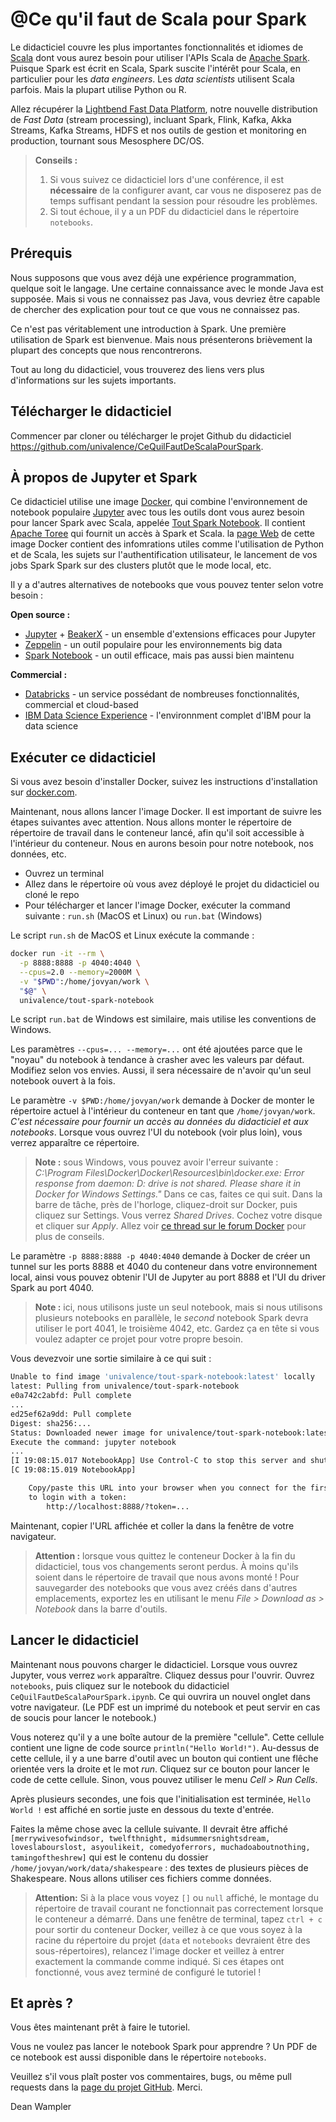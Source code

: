 # @Ce qu'il faut de Scala pour Spark


Le didacticiel couvre les plus importantes fonctionnalités et idiomes de [Scala](http://scala-lang.org/) dont vous aurez besoin pour utiliser l'APIs Scala de [Apache Spark](http://spark.apache.org/). Puisque Spark est écrit en Scala, Spark suscite l'intérêt pour Scala, en particulier pour les _data engineers_. Les _data scientists_ utilisent Scala parfois. Mais la plupart utilise Python ou R.

Allez récupérer la [Lightbend Fast Data Platform](http://lightbend.com/fast-data-platform), notre nouvelle distribution de _Fast Data_ (stream processing), incluant Spark, Flink, Kafka, Akka Streams, Kafka Streams, HDFS et nos outils de gestion et monitoring en production, tournant sous Mesosphere DC/OS.

> **Conseils :**
> 1. Si vous suivez ce didacticiel lors d'une conférence, il est **nécessaire** de la configurer avant, car vous ne disposerez pas de temps suffisant pendant la session pour résoudre les problèmes.
> 2. Si tout échoue, il y a un PDF du didacticiel dans le répertoire `notebooks`.

## Prérequis

Nous supposons que vous avez déjà une expérience programmation, quelque soit le langage. Une certaine connaissance avec le monde Java est supposée. Mais si vous ne connaissez pas Java, vous devriez être capable de chercher des explication pour tout ce que vous ne connaissez pas.

Ce n'est pas véritablement une introduction à Spark. Une première utilisation de Spark est bienvenue. Mais nous présenterons brièvement la plupart des concepts que nous rencontrerons.

Tout au long du didacticiel, vous trouverez des liens vers plus d'informations sur les sujets importants.

## Télécharger le didacticiel

Commencer par cloner ou télécharger le projet Github du didacticiel https://github.com/univalence/CeQuilFautDeScalaPourSpark.

## À propos de Jupyter et Spark

Ce didacticiel utilise une image [Docker](https://docker.com), qui combine l'environnement de notebook populaire [Jupyter](http://jupyter.org/) avec tous les outils dont vous aurez besoin pour lancer Spark avec Scala, appelée [Tout Spark Notebook](https://hub.docker.com/r/univalence/tout-spark-notebook). Il contient [Apache Toree](https://toree.apache.org/) qui fournit un accès à Spark et Scala. la [page Web](https://hub.docker.com/r/univalence/tout-spark-notebook) de cette image Docker contient des infomrations utiles comme l'utilisation de Python et de Scala, les sujets sur l'authentification utilisateur, le lancement de vos jobs Spark Spark sur des clusters plutôt que le mode local, etc.

Il y a d'autres alternatives de notebooks que vous pouvez tenter selon votre besoin :


**Open source :**

* [Jupyter](https://ipython.org/) + [BeakerX](http://beakerx.com/) - un ensemble d'extensions efficaces pour Jupyter
* [Zeppelin](http://zeppelin-project.org/) - un outil populaire pour les environnements big data
* [Spark Notebook](http://spark-notebook.io) - un outil efficace, mais pas aussi bien maintenu

**Commercial :**

* [Databricks](https://databricks.com/) - un service possédant de nombreuses fonctionnalités, commercial et cloud-based
* [IBM Data Science Experience](http://datascience.ibm.com/) - l'environnment complet d'IBM pour la data science

## Exécuter ce didacticiel

Si vous avez besoin d'installer Docker, suivez les instructions d'installation sur [docker.com](https://www.docker.com/get-started).

Maintenant, nous allons lancer l'image Docker. Il est important de suivre les étapes suivantes avec attention. Nous allons monter le répertoire de répertoire de travail dans le conteneur lancé, afin qu'il soit accessible à l'intérieur du conteneur. Nous en aurons besoin pour notre notebook, nos données, etc.

* Ouvrez un terminal
* Allez dans le répertoire où vous avez déployé le projet du didacticiel ou cloné le repo
* Pour télécharger et lancer l'image Docker, exécuter la command suivante : `run.sh` (MacOS et Linux) ou `run.bat` (Windows)

Le script `run.sh` de MacOS et Linux exécute la commande :

```bash
docker run -it --rm \
  -p 8888:8888 -p 4040:4040 \
  --cpus=2.0 --memory=2000M \
  -v "$PWD":/home/jovyan/work \
  "$@" \
  univalence/tout-spark-notebook
```

Le script `run.bat` de Windows est similaire, mais utilise les conventions de Windows.

Les paramètres `--cpus=... --memory=...` ont été ajoutées parce que le "noyau" du notebook à tendance à crasher avec les valeurs par défaut. Modifiez selon vos envies. Aussi, il sera nécessaire de n'avoir qu'un seul notebook ouvert à la fois.

Le paramètre `-v $PWD:/home/jovyan/work` demande à Docker de monter le répertoire actuel à l'intérieur du conteneur en tant que `/home/jovyan/work`. _C'est nécessaire pour fournir un accès au données du didacticiel et aux notebooks_. Lorsque vous ouvrez l'UI du notebook (voir plus loin), vous verrez apparaître ce répertoire.

> **Note :** sous Windows, vous pouvez avoir l'erreur suivante : _C:\Program Files\Docker\Docker\Resources\bin\docker.exe: Error response from daemon: D: drive is not shared. Please share it in Docker for Windows Settings."_ Dans ce cas, faites ce qui suit. Dans la barre de tâche, près de l'horloge, cliquez-droit sur Docker, puis cliquez sur Settings. Vous verrez _Shared Drives_. Cochez votre disque et cliquer sur _Apply_. Allez voir [ce thread sur le forum Docker](https://forums.docker.com/t/cannot-share-drive-in-windows-10/28798/5) pour plus de conseils.

Le paramètre `-p 8888:8888 -p 4040:4040` demande à Docker de créer un tunnel sur les ports 8888 et 4040 du conteneur dans votre environnement local, ainsi vous pouvez obtenir l'UI de Jupyter au port 8888 et l'UI du driver Spark au port 4040.

> **Note :** ici, nous utilisons juste un seul notebook, mais si nous utilisons plusieurs notebooks en parallèle, le _second_ notebook Spark devra utiliser le port 4041, le troisième 4042, etc. Gardez ça en tête si vous voulez adapter ce projet pour votre propre besoin.

Vous devezvoir une sortie similaire à ce qui suit :

```bash
Unable to find image 'univalence/tout-spark-notebook:latest' locally
latest: Pulling from univalence/tout-spark-notebook
e0a742c2abfd: Pull complete
...
ed25ef62a9dd: Pull complete
Digest: sha256:...
Status: Downloaded newer image for univalence/tout-spark-notebook:latest
Execute the command: jupyter notebook
...
[I 19:08:15.017 NotebookApp] Use Control-C to stop this server and shut down all kernels (twice to skip confirmation).
[C 19:08:15.019 NotebookApp]

    Copy/paste this URL into your browser when you connect for the first time,
    to login with a token:
        http://localhost:8888/?token=...
```

Maintenant, copier l'URL affichée et coller la dans la fenêtre de votre navigateur.

> **Attention :** lorsque vous quittez le conteneur Docker à la fin du didacticiel, tous vos changements seront perdus. À moins qu'ils soient dans le répertoire de travail que nous avons monté ! Pour sauvegarder des notebooks que vous avez créés dans d'autres emplacements, exportez les en utilisant le menu _File > Download as > Notebook_ dans la barre d'outils.

## Lancer le didacticiel

Maintenant nous pouvons charger le didacticiel. Lorsque vous ouvrez Jupyter, vous verrez `work` apparaître. Cliquez dessus pour l'ouvrir. Ouvrez `notebooks`, puis cliquez sur le notebook du didacticiel `CeQuilFautDeScalaPourSpark.ipynb`. Ce qui ouvrira un nouvel onglet dans votre navigateur. (Le PDF est un imprimé du notebook et peut servir en cas de soucis pour lancer le notebook.)

Vous noterez qu'il y a une boîte autour de la première "cellule". Cette cellule contient une ligne de code source `println("Hello World!")`. Au-dessus de cette cellule, il y a une barre d'outil avec un bouton qui contient une flêche orientée vers la droite et le mot _run_. Cliquez sur ce bouton pour lancer le code de cette cellule. Sinon, vous pouvez utiliser le menu _Cell > Run Cells_.


Après plusieurs secondes, une fois que l'initialisation est terminée, `Hello World !` est affiché en sortie juste en dessous du texte d'entrée.

Faites la même chose avec la cellule suivante. Il devrait être affiché `[merrywivesofwindsor, twelfthnight, midsummersnightsdream, loveslabourslost, asyoulikeit, comedyoferrors, muchadoaboutnothing, tamingoftheshrew]` qui est le contenu du dossier `/home/jovyan/work/data/shakespeare` : des textes de plusieurs pièces de Shakespeare. Nous allons utiliser ces fichiers comme données.

> **Attention:** Si à la place vous voyez `[]` ou `null` affiché, le montage du répertoire de travail courant ne fonctionnait pas correctement lorsque le conteneur a démarré. Dans une fenêtre de terminal, tapez `ctrl + c` pour sortir du conteneur Docker, veillez à ce que vous soyez à la racine du répertoire du projet (`data` et `notebooks` devraient être des sous-répertoires), relancez l'image docker et veillez à entrer exactement la commande comme indiqué.
Si ces étapes ont fonctionné, vous avez terminé de configuré le tutoriel !

## Et après ?
Vous êtes maintenant prêt à faire le tutoriel.

Vous ne voulez pas lancer le notebook Spark pour apprendre ? Un PDF de ce notebook est aussi disponible dans le répertoire `notebooks`.

Veuillez s'il vous plaît poster vos commentaires, bugs, ou même pull requests dans la [page du projet GitHub](https://github.com/univalence/CeQuilFautDeScalaPourSpark). Merci.

Dean Wampler
